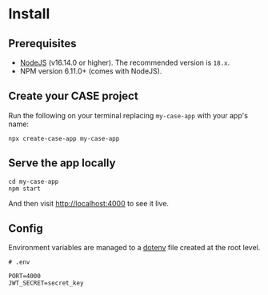 # Install

## Prerequisites

- [NodeJS](https://nodejs.org/en/) (v16.14.0 or higher). The recommended version is `18.x`.
- NPM version 6.11.0+ (comes with NodeJS).

## Create your CASE project

Run the following on your terminal replacing `my-case-app` with your app's name:

```
npx create-case-app my-case-app
```

## Serve the app locally

```
cd my-case-app
npm start
```

And then visit [http://localhost:4000](http://localhost:4000) to see it live.

## Config

Environment variables are managed to a [dotenv](https://www.npmjs.com/package/dotenv) file created at the root level.

```env
# .env

PORT=4000
JWT_SECRET=secret_key
```
